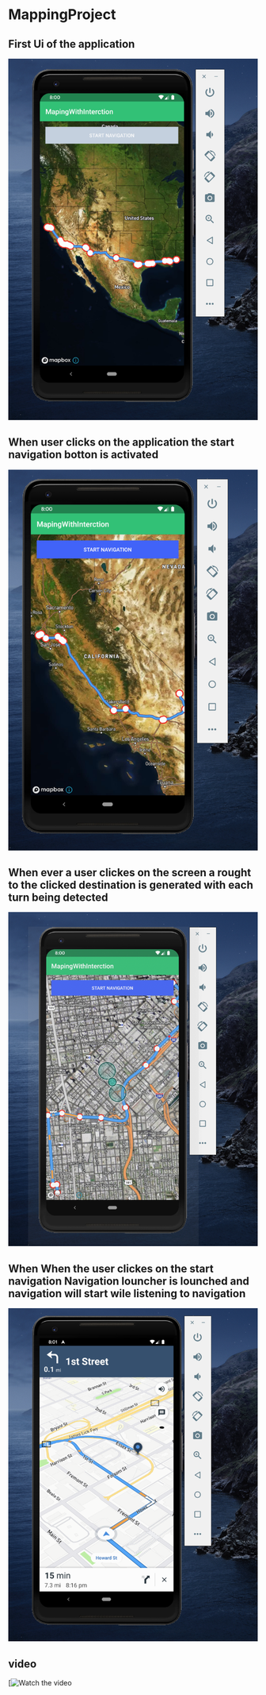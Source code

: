 # MappingProject
<h2>First Ui of the application </h2>

![Application first Ui](https://github.com/KedamawiMulualem/MappingProject/blob/master/Screen%20Shot%202020-04-12%20at%208.00.17%20PM.jpg)


<h2>When user clicks on the application the start navigation botton is activated </h2>

![Application first Ui](https://github.com/KedamawiMulualem/MappingProject/blob/master/Screen%20Shot%202020-04-12%20at%208.00.35%20PM.png)


<h2>When ever a user clickes on the screen a rought to the clicked destination is generated with each turn being detected </h2>

![Application first Ui](https://github.com/KedamawiMulualem/MappingProject/blob/master/Screen%20Shot%202020-04-12%20at%208.00.55%20PM.png)

<h2>When When the user clickes on the start navigation Navigation louncher is lounched and navigation will start wile listening to navigation</h2>

![Application first Ui](https://github.com/KedamawiMulualem/MappingProject/blob/master/Screen%20Shot%202020-04-12%20at%208.01.47%20PM.png)


<h2>video</h2>

[![Watch the video](https://drive.google.com/file/d/1j0elSi6xI9AaQ-i2GIYqU5caYlJq94we/view?usp=sharing)

